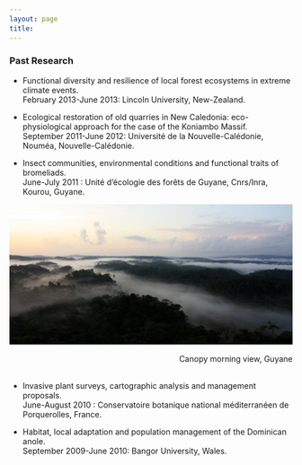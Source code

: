 ```yaml
---
layout: page
title:
---
```



### Past Research
- Functional diversity and resilience of local forest ecosystems in extreme climate events.  
February 2013-June 2013: Lincoln University, New-Zealand.  

- Ecological restoration of old quarries in New Caledonia: eco-physiological approach for the case of the Koniambo Massif.  
September 2011-June 2012: Université de la Nouvelle-Calédonie, Nouméa, Nouvelle-Calédonie.  

- Insect communities, environmental conditions and functional traits of bromeliads.  
June-July 2011 : Unité d’écologie des forêts de Guyane, Cnrs/Inra, Kourou, Guyane.  

![](/img/canopy.jpg)
<div style="text-align: right">Canopy morning view, Guyane</div>

<br/>

- Invasive plant surveys, cartographic analysis and management proposals.  
June-August 2010 : Conservatoire botanique national méditerranéen de Porquerolles, France.

- Habitat, local adaptation and population management of the Dominican anole.  
September 2009-June 2010: Bangor University, Wales.
